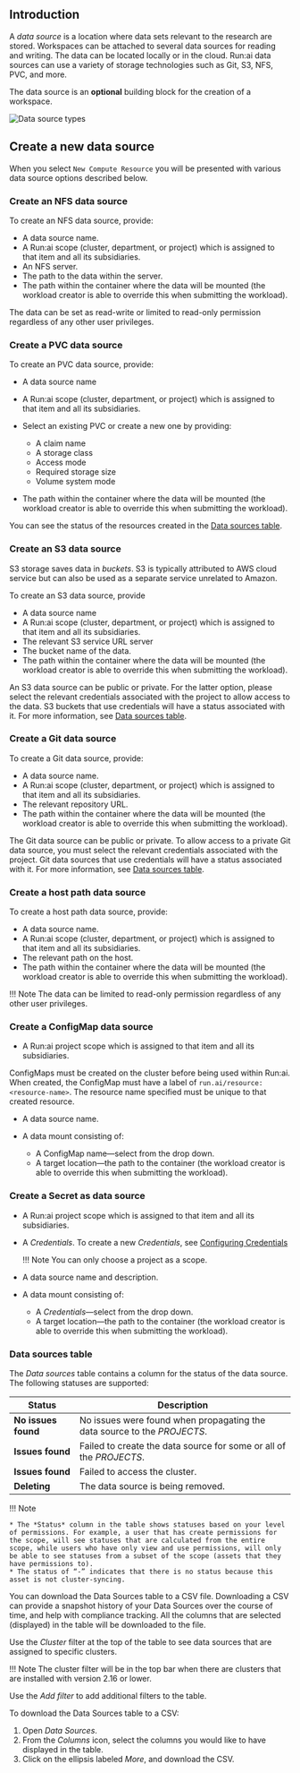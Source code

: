 
## Introduction

 
A _data source_ is a location where data sets relevant to the research are stored. Workspaces can be attached to several data sources for reading and writing. The data can be located locally or in the cloud. Run:ai data sources can use a variety of storage technologies such as Git, S3, NFS, PVC, and more.  

The data source is an __optional__ building block for the creation of a workspace.

![](img/8-ds-types.png "Data source types")
 
## Create a new data source

When you select `New Compute Resource` you will be presented with various data source options described below.

### Create an NFS data source

To create an NFS data source, provide:

* A data source name.
* A Run:ai scope (cluster, department, or project) which is assigned to that item and all its subsidiaries.
* An NFS server.
* The path to the data within the server.
* The path within the container where the data will be mounted (the workload creator is able to override this when submitting the workload).

The data can be set as read-write or limited to read-only permission regardless of any other user privileges.

### Create a PVC data source

To create an PVC data source, provide:

* A data source name
* A Run:ai scope (cluster, department, or project) which is assigned to that item and all its subsidiaries.
* Select an existing PVC or create a new one by providing:

  * A claim name
  * A storage class
  * Access mode
  * Required storage size
  * Volume system mode

* The path within the container where the data will be mounted (the workload creator is able to override this when submitting the workload).

You can see the status of the resources created in the [Data sources table](#data-sources-table).

### Create an S3 data source

S3 storage saves data in *buckets*. S3 is typically attributed to AWS cloud service but can also be used as a separate service unrelated to Amazon.

To create an S3 data source, provide

* A data source name
* A Run:ai scope (cluster, department, or project) which is assigned to that item and all its subsidiaries.
* The relevant S3 service URL server
* The bucket name of the data.
* The path within the container where the data will be mounted (the workload creator is able to override this when submitting the workload).

An S3 data source can be public or private. For the latter option, please select the relevant credentials associated with the project to allow access to the data. S3 buckets that use credentials will have a status associated with it. For more information, see [Data sources table](#data-sources-table).

### Create a Git data source

To create a Git data source, provide:

* A data source name.
* A Run:ai scope (cluster, department, or project) which is assigned to that item and all its subsidiaries.
* The relevant repository URL.
* The path within the container where the data will be mounted (the workload creator is able to override this when submitting the workload).

The Git data source can be public or private. To allow access to a private Git data source, you must select the relevant credentials associated with the project. Git data sources that use credentials will have a status associated with it. For more information, see [Data sources table](#data-sources-table).

### Create a host path data source

To create a host path data source, provide:

* A data source name.
* A Run:ai scope (cluster, department, or project) which is assigned to that item and all its subsidiaries.
* The relevant path on the host.
* The path within the container where the data will be mounted (the workload creator is able to override this when submitting the workload).

!!! Note
    The data can be limited to read-only permission regardless of any other user privileges.

### Create a ConfigMap data source

* A Run:ai project scope which is assigned to that item and all its subsidiaries.

ConfigMaps must be created on the cluster before being used within Run:ai. When created, the ConfigMap must have a label of `run.ai/resource: <resource-name>`. The resource name specified must be unique to that created resource. 

* A data source name.
* A data mount consisting of:

  * A ConfigMap name&mdash;select from the drop down.
  * A target location&mdash;the path to the container (the workload creator is able to override this when submitting the workload).

### Create a Secret as data source

* A Run:ai project scope which is assigned to that item and all its subsidiaries.
* A *Credentials*. To create a new *Credentials*, see [Configuring Credentials](credentials.md#configuring-credentials)

    !!! Note
        You can only choose a project as a scope.

* A data source name and description.
* A data mount consisting of:

  * A *Credentials*&mdash;select from the drop down.
  * A target location&mdash;the path to the container (the workload creator is able to override this when submitting the workload).

### Data sources table

The *Data sources* table contains a column for the status of the data source. The following statuses are supported:

| Status |  Description |
| -- | -- |
| **No issues found** | No issues were found when propagating the data source to the *PROJECTS*. |
| **Issues found** | Failed to create the data source for some or all of the *PROJECTS*. |
| **Issues found** | Failed to access the cluster. |
| **Deleting** | The data source is being removed. |

!!! Note

    * The *Status* column in the table shows statuses based on your level of permissions. For example, a user that has create permissions for the scope, will see statuses that are calculated from the entire scope, while users who have only view and use permissions, will only be able to see statuses from a subset of the scope (assets that they have permissions to).
    * The status of “-” indicates that there is no status because this asset is not cluster-syncing.

You can download the Data Sources table to a CSV file. Downloading a CSV can provide a snapshot history of your Data Sources over the course of time, and help with compliance tracking. All the columns that are selected (displayed) in the table will be downloaded to the file.

Use the *Cluster* filter at the top of the table to see data sources that are assigned to specific clusters.

!!! Note
    The cluster filter will be in the top bar when there are clusters that are installed with version 2.16 or lower.

Use the *Add filter* to add additional filters to the table.

To download the Data Sources table to a CSV:

1. Open *Data Sources*.
2. From the *Columns* icon, select the columns you would like to have displayed in the table.
3. Click on the ellipsis labeled *More*, and download the CSV.
